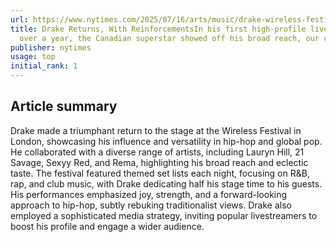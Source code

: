 ```yaml
---
url: https://www.nytimes.com/2025/07/16/arts/music/drake-wireless-festival-london.html
title: Drake Returns, With ReinforcementsIn his first high-profile live outing in
  over a year, the Canadian superstar showed off his broad reach, our critic writes.
publisher: nytimes
usage: top
initial_rank: 1
---
```

## Article summary
Drake made a triumphant return to the stage at the Wireless Festival in London, showcasing his influence and versatility in hip-hop and global pop. He collaborated with a diverse range of artists, including Lauryn Hill, 21 Savage, Sexyy Red, and Rema, highlighting his broad reach and eclectic taste. The festival featured themed set lists each night, focusing on R&B, rap, and club music, with Drake dedicating half his stage time to his guests. His performances emphasized joy, strength, and a forward-looking approach to hip-hop, subtly rebuking traditionalist views. Drake also employed a sophisticated media strategy, inviting popular livestreamers to boost his profile and engage a wider audience.
